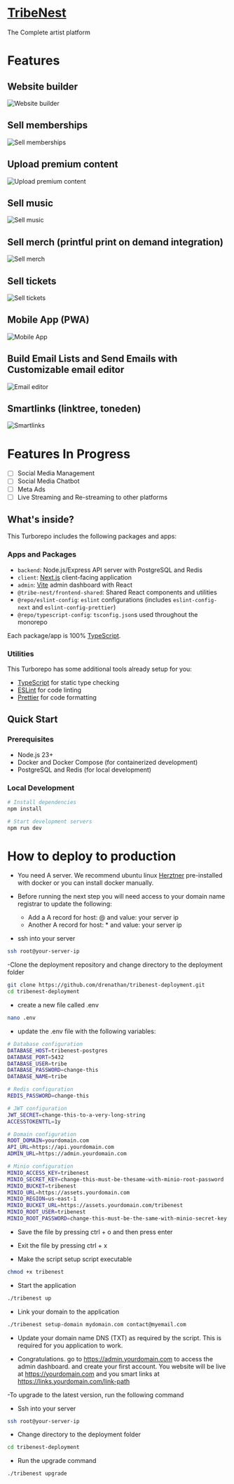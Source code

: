 # [TribeNest](https://tribenest.co)

The Complete artist platform

# Features

## Website builder

![Website builder](https://assets-dev.coumo.com/tribenest_screenshots/website_buider.png)

## Sell memberships

![Sell memberships](https://assets-dev.coumo.com/tribenest_screenshots/memberships.png)

## Upload premium content

![Upload premium content](https://assets-dev.coumo.com/tribenest_screenshots/premium_content.png)

## Sell music

![Sell music](https://assets-dev.coumo.com/tribenest_screenshots/sell_music.png)

## Sell merch (printful print on demand integration)

![Sell merch](https://assets-dev.coumo.com/tribenest_screenshots/sell_merch.png)

## Sell tickets

![Sell tickets](https://assets-dev.coumo.com/tribenest_screenshots/sell_tickets.png)

## Mobile App (PWA)

![Mobile App](https://assets-dev.coumo.com/tribenest_screenshots/pwa.png)

## Build Email Lists and Send Emails with Customizable email editor

![Email editor](https://assets-dev.coumo.com/tribenest_screenshots/email_editor.png)

## Smartlinks (linktree, toneden)

![Smartlinks](https://assets-dev.coumo.com/tribenest_screenshots/linktree.png)

# Features In Progress

- [ ] Social Media Management
- [ ] Social Media Chatbot
- [ ] Meta Ads
- [ ] Live Streaming and Re-streaming to other platforms

## What's inside?

This Turborepo includes the following packages and apps:

### Apps and Packages

- `backend`: Node.js/Express API server with PostgreSQL and Redis
- `client`: [Next.js](https://nextjs.org/) client-facing application
- `admin`: [Vite](https://vitejs.dev/) admin dashboard with React
- `@tribe-nest/frontend-shared`: Shared React components and utilities
- `@repo/eslint-config`: `eslint` configurations (includes `eslint-config-next` and `eslint-config-prettier`)
- `@repo/typescript-config`: `tsconfig.json`s used throughout the monorepo

Each package/app is 100% [TypeScript](https://www.typescriptlang.org/).

### Utilities

This Turborepo has some additional tools already setup for you:

- [TypeScript](https://www.typescriptlang.org/) for static type checking
- [ESLint](https://eslint.org/) for code linting
- [Prettier](https://prettier.io) for code formatting

## Quick Start

### Prerequisites

- Node.js 23+
- Docker and Docker Compose (for containerized development)
- PostgreSQL and Redis (for local development)

### Local Development

```bash
# Install dependencies
npm install

# Start development servers
npm run dev
```

# How to deploy to production

- You need A server. We recommend ubuntu linux [Herztner](https://www.hetzner.com/?country=en) pre-installed with docker or you can install docker manually.

- Before running the next step you will need access to your domain name registrar to update the following:
  - Add a A record for host: @ and value: your server ip
  - Another A record for host: \* and value: your server ip

- ssh into your server

```bash
ssh root@your-server-ip
```

-Clone the deployment repository and change directory to the deployment folder

```bash
git clone https://github.com/drenathan/tribenest-deployment.git
cd tribenest-deployment
```

- create a new file called .env

```bash
nano .env
```

- update the .env file with the following variables:

```bash
# Database configuration
DATABASE_HOST=tribenest-postgres
DATABASE_PORT=5432
DATABASE_USER=tribe
DATABASE_PASSWORD=change-this
DATABASE_NAME=tribe

# Redis configuration
REDIS_PASSWORD=change-this

# JWT configuration
JWT_SECRET=change-this-to-a-very-long-string
ACCESSTOKENTTL=1y

# Domain configuration
ROOT_DOMAIN=yourdomain.com
API_URL=https://api.yourdomain.com
ADMIN_URL=https://admin.yourdomain.com

# Minio configuration
MINIO_ACCESS_KEY=tribenest
MINIO_SECRET_KEY=change-this-must-be-thesame-with-minio-root-password
MINIO_BUCKET=tribenest
MINIO_URL=https://assets.yourdomain.com
MINIO_REGION=us-east-1
MINIO_BUCKET_URL=https://assets.yourdomain.com/tribenest
MINIO_ROOT_USER=tribenest
MINIO_ROOT_PASSWORD=change-this-must-be-the-same-with-minio-secret-key

```

- Save the file by pressing ctrl + o and then press enter

- Exit the file by pressing ctrl + x

- Make the script setup script executable

```bash
chmod +x tribenest
```

- Start the application

```bash
./tribenest up
```

- Link your domain to the application

```bash
./tribenest setup-domain mydomain.com contact@myemail.com
```

- Update your domain name DNS (TXT) as required by the script. This is required for you application to work.

- Congratulations. go to https://admin.yourdomain.com to access the admin dashboard. and create your first account. You website will be live at https://yourdomain.com and you smart links at https://links.yourdomain.com/link-path

-To upgrade to the latest version, run the following command

- Ssh into your server

```bash
ssh root@your-server-ip
```

- Change directory to the deployment folder

```bash
cd tribenest-deployment
```

- Run the upgrade command

```bash
./tribenest upgrade
```
